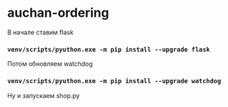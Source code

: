 # auchan-ordering
В начале ставим flask
### `venv/scripts/pyuthon.exe -m pip install --upgrade flask`
Потом обновляем watchdog
### `venv/scripts/pyuthon.exe -m pip install --upgrade watchdog`

Ну и запускаем shop.py

